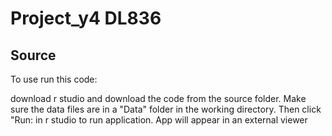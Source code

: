# Project_y4 DL836
## Source

To use run this code:

download r studio and download the code from the source folder. Make sure the data files are in a "Data" folder in the working directory. Then click "Run: in r studio to run application. App will appear in an external viewer
